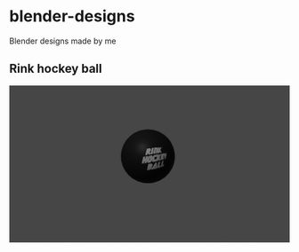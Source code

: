 # blender-designs
 Blender designs made by me

## Rink hockey ball

![rink-hockey-ball](https://github.com/david-villamil/blender-designs/blob/main/Rink%20hockey%20ball/screenshots/rink-hockey-ball.png)
